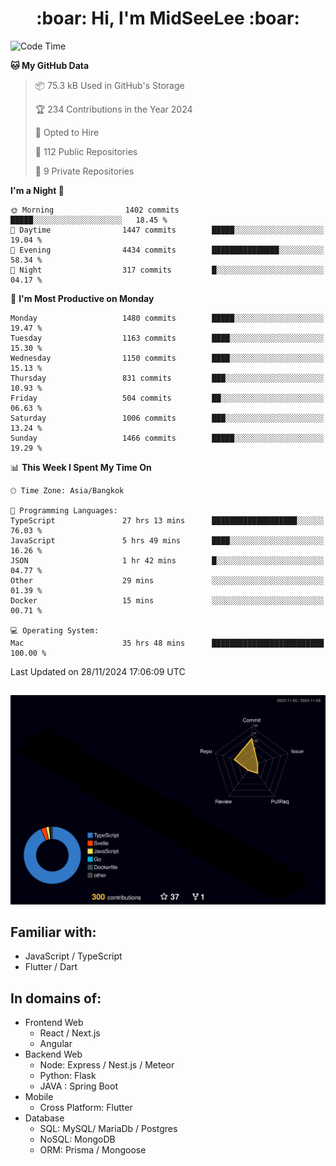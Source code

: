 <h1 align="center"> :boar: Hi, I'm MidSeeLee :boar:</h1>
 
<!--START_SECTION:waka-->
![Code Time](http://img.shields.io/badge/Code%20Time-2%2C248%20hrs%2024%20mins-blue)

**🐱 My GitHub Data** 

> 📦 75.3 kB Used in GitHub's Storage 
 > 
> 🏆 234 Contributions in the Year 2024
 > 
> 💼 Opted to Hire
 > 
> 📜 112 Public Repositories 
 > 
> 🔑 9 Private Repositories 
 > 
**I'm a Night 🦉** 

```text
🌞 Morning                1402 commits        █████░░░░░░░░░░░░░░░░░░░░   18.45 % 
🌆 Daytime                1447 commits        █████░░░░░░░░░░░░░░░░░░░░   19.04 % 
🌃 Evening                4434 commits        ███████████████░░░░░░░░░░   58.34 % 
🌙 Night                  317 commits         █░░░░░░░░░░░░░░░░░░░░░░░░   04.17 % 
```
📅 **I'm Most Productive on Monday** 

```text
Monday                   1480 commits        █████░░░░░░░░░░░░░░░░░░░░   19.47 % 
Tuesday                  1163 commits        ████░░░░░░░░░░░░░░░░░░░░░   15.30 % 
Wednesday                1150 commits        ████░░░░░░░░░░░░░░░░░░░░░   15.13 % 
Thursday                 831 commits         ███░░░░░░░░░░░░░░░░░░░░░░   10.93 % 
Friday                   504 commits         ██░░░░░░░░░░░░░░░░░░░░░░░   06.63 % 
Saturday                 1006 commits        ███░░░░░░░░░░░░░░░░░░░░░░   13.24 % 
Sunday                   1466 commits        █████░░░░░░░░░░░░░░░░░░░░   19.29 % 
```


📊 **This Week I Spent My Time On** 

```text
🕑︎ Time Zone: Asia/Bangkok

💬 Programming Languages: 
TypeScript               27 hrs 13 mins      ███████████████████░░░░░░   76.03 % 
JavaScript               5 hrs 49 mins       ████░░░░░░░░░░░░░░░░░░░░░   16.26 % 
JSON                     1 hr 42 mins        █░░░░░░░░░░░░░░░░░░░░░░░░   04.77 % 
Other                    29 mins             ░░░░░░░░░░░░░░░░░░░░░░░░░   01.39 % 
Docker                   15 mins             ░░░░░░░░░░░░░░░░░░░░░░░░░   00.71 % 

💻 Operating System: 
Mac                      35 hrs 48 mins      █████████████████████████   100.00 % 
```


 Last Updated on 28/11/2024 17:06:09 UTC
<!--END_SECTION:waka-->

##

![](./profile-3d-contrib/profile-night-rainbow.svg)

## Familiar with:
- JavaScript / TypeScript
- Flutter / Dart

## In domains of:
- Frontend Web
  - React / Next.js
  - Angular
- Backend Web
  - Node: Express / Nest.js / Meteor
  - Python: Flask
  - JAVA : Spring Boot
- Mobile
  - Cross Platform: Flutter
- Database
  - SQL: MySQL/ MariaDb / Postgres
  - NoSQL: MongoDB
  - ORM: Prisma / Mongoose
